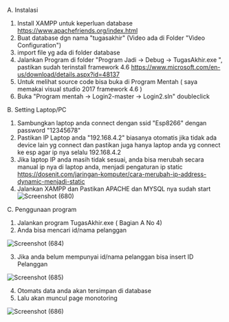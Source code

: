 A. Instalasi
1. Install XAMPP untuk keperluan database
	https://www.apachefriends.org/index.html
2. Buat database dgn nama "tugasakhir" (Video ada di Folder "Video Configuration")
3. import file yg ada di folder database
4. Jalankan Program di folder "Program Jadi -> Debug -> TugasAkhir.exe ", pastikan sudah terinstall framework 4.6
	https://www.microsoft.com/en-us/download/details.aspx?id=48137
5. Untuk melihat source code bisa buka di Program Mentah ( saya memakai visual studio 2017 framework 4.6 )
6. Buka "Program mentah -> Login2-master -> Login2.sln" doubleclick

B. Setting Laptop/PC
1. Sambungkan laptop anda connect dengan ssid "Esp8266" dengan password "12345678"
2. Pastikan IP Laptop anda "192.168.4.2" biasanya otomatis jika tidak ada device lain yg connect dan pastikan juga hanya laptop anda yg connect ke esp agar ip nya selalu 192.168.4.2
3. Jika laptop IP anda masih tidak sesuai, anda bisa merubah secara manual ip nya di laptop anda, menjadi pengaturan ip static
	https://dosenit.com/jaringan-komputer/cara-merubah-ip-address-dynamic-menjadi-static
4. Jalankan XAMPP dan Pastikan APACHE dan MYSQL nya sudah start
![Screenshot (680)](https://user-images.githubusercontent.com/42825443/83310568-b06ba600-a236-11ea-9cff-da31e9eb7358.png)

C. Penggunaan program
1. Jalankan program TugasAkhir.exe ( Bagian A No 4)
2. Anda bisa mencari id/nama pelanggan

![Screenshot (684)](https://user-images.githubusercontent.com/42825443/83311405-4ef90680-a239-11ea-8167-d618012cfeb0.png)

3. Jika anda belum mempunyai id/nama pelanggan bisa insert ID Pelanggan

![Screenshot (685)](https://user-images.githubusercontent.com/42825443/83311413-57e9d800-a239-11ea-949c-e5235f1271bd.png)

4. Otomats data anda akan tersimpan di database
5. Lalu akan muncul page monotoring

![Screenshot (686)](https://user-images.githubusercontent.com/42825443/83311429-633d0380-a239-11ea-95e8-eedc73bf0103.png)

